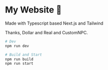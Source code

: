 # My Website 📘

Made with Typescript based Next.js and Tailwind

Thanks, Dollar and Real and CustomNPC.

```bash
# Dev
npm run dev

# Build and Start
npm run build
npm run start
```
